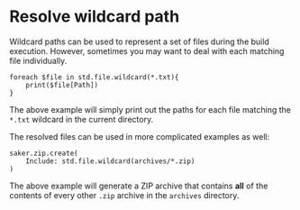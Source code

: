 # Resolve wildcard path

Wildcard paths can be used to represent a set of files during the build execution. However, sometimes you may want to deal with each matching file individually.

```sakerscript
foreach $file in std.file.wildcard(*.txt){
	print($file[Path])
}
```

The above example will simply print out the paths for each file matching the `*.txt` wildcard in the current directory.

The resolved files can be used in more complicated examples as well:

```sakerscript
saker.zip.create(
	Include: std.file.wildcard(archives/*.zip)
)
```

The above example will generate a ZIP archive that contains **all** of the contents of every other `.zip` archive in the `archives` directory.

